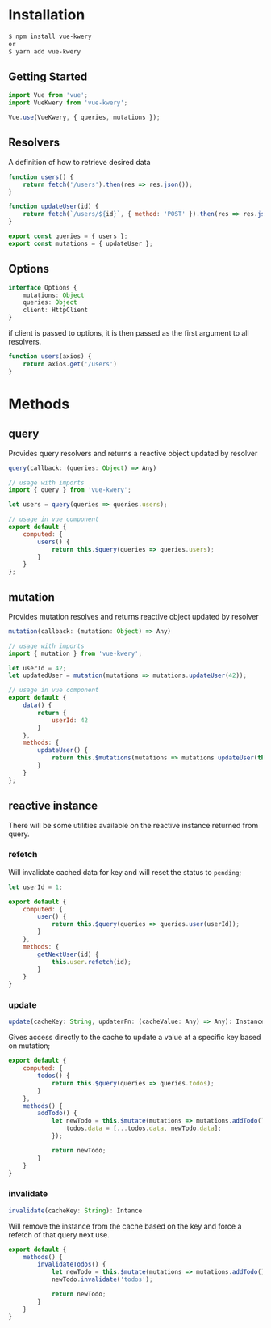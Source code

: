 # Installation

```bash
$ npm install vue-kwery
or
$ yarn add vue-kwery
```

## Getting Started

```JavaScript
import Vue from 'vue';
import VueKwery from 'vue-kwery';

Vue.use(VueKwery, { queries, mutations });
```

## Resolvers

A definition of how to retrieve desired data

```JavaScript
function users() {
	return fetch('/users').then(res => res.json());
}

function updateUser(id) {
	return fetch(`/users/${id}`, { method: 'POST' }).then(res => res.json());
}

export const queries = { users };
export const mutations = { updateUser };
```

## Options

```TypeScript
interface Options {
	mutations: Object
	queries: Object
	client: HttpClient
}
```

if client is passed to options, it is then passed as the first argument to all resolvers.

```JavaScript
function users(axios) {
	return axios.get('/users')
}
```

# Methods

## query

Provides query resolvers and returns a reactive object updated by resolver

```JavaScript
query(callback: (queries: Object) => Any)

// usage with imports
import { query } from 'vue-kwery';

let users = query(queries => queries.users);

// usage in vue component
export default {
	computed: {
		users() {
			return this.$query(queries => queries.users);
		}
	}
};
```

## mutation

Provides mutation resolves and returns reactive object updated by resolver

```JavaScript
mutation(callback: (mutation: Object) => Any)

// usage with imports
import { mutation } from 'vue-kwery';

let userId = 42;
let updatedUser = mutation(mutations => mutations.updateUser(42));

// usage in vue component
export default {
	data() {
		return {
			userId: 42
		}
	},
	methods: {
		updateUser() {
			return this.$mutations(mutations => mutations updateUser(this.userId));
		}
	}
};
```

## reactive instance

There will be some utilities available on the reactive instance returned from query.

### refetch

Will invalidate cached data for key and will reset the status to `pending`;

```JavaScript
let userId = 1;

export default {
	computed: {
		user() {
			return this.$query(queries => queries.user(userId));
		}
	},
	methods: {
		getNextUser(id) {
			this.user.refetch(id);
		}
	}
}
```

### update

```JavaScript
update(cacheKey: String, updaterFn: (cacheValue: Any) => Any): Instance
```

Gives access directly to the cache to update a value at a specific key based on mutation;

```JavaScript
export default {
	computed: {
		todos() {
			return this.$query(queries => queries.todos);
		}
	},
	methods() {
		addTodo() {
			let newTodo = this.$mutate(mutations => mutations.addTodo()).update('todos', todos => {
				todos.data = [...todos.data, newTodo.data];
			});

			return newTodo;
		}
	}
}
```

### invalidate

```JavaScript
invalidate(cacheKey: String): Intance
```

Will remove the instance from the cache based on the key and force a refetch of that query next use.

```JavaScript
export default {
	methods() {
		invalidateTodos() {
			let newTodo = this.$mutate(mutations => mutations.addTodo());
			newTodo.invalidate('todos');

			return newTodo;
		}
	}
}
```
